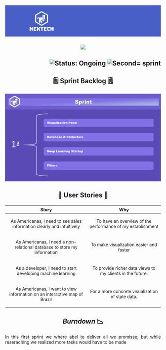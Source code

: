 <h1 align="center">
    <img src="https://github.com/GroupHextech/HEXTECH-API5sem/blob/main/doc/images/Banner_Hextech.png" alt="Logo Hextech">
</h1>
<p align="center">
        <img src="https://img.shields.io/badge/java-%23ED8B00.svg?style=for-the-badge&logo=openjdk&logoColor=white">
</p>

<h2 align="right">
        <img src="https://img.shields.io/badge/status-complete-blue?style=for-the-badge&logo=appveyor" alt="Status: Ongoing">   
        <img src="https://img.shields.io/badge/sprint-1-blue?style=for-the-badge&logo=appveyor" alt="Second= sprint">
</h2>

## <p align="center"> 🗒️ Sprint Backlog 🗒️

<p align="center">
  <img src="https://github.com/GroupHextech/HEXTECH-API6sem/blob/main/assets/images/Sprint1.PNG" width="600">
</p>

## <p align="center"> 👦 User Stories 👧
| Story | Why |
| --- | --- |
| <p align="center"> As Americanas, I need to see sales information clearly and intuitively |  <p align="center"> To have an overview of the performance of my establishment
| <p align="center"> As Americanas, I need a non-relational database to store my information |  <p align="center"> To make visualization easier and faster
| <p align="center"> As a developer, I need to start developing machine learning |  <p align="center"> To provide richer data views to my clients in the future.
| <p align="center"> As Americanas, I want to view information on an interactive map of Brazil |  <p align="center"> For a more concrete visualization of state data.

## <p align="center"> *Burndown* 📉
<p align="justify"> In this first sprint we where abel to deliver all we promisse, but while reseraching we realized more tasks would have to be made  </p>

<p align="center">
        <img src="" height="350">
</p>
